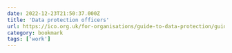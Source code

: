 ```yaml
---
date: 2022-12-23T21:50:37.000Z
title: 'Data protection officers'
url: https://ico.org.uk/for-organisations/guide-to-data-protection/guide-to-the-general-data-protection-regulation-gdpr/accountability-and-governance/data-protection-officers/
category: bookmark
tags: ['work']
---
```


